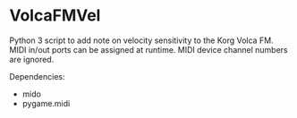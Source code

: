 # VolcaFMVel

Python 3 script to add note on velocity sensitivity to the Korg Volca FM.  MIDI in/out ports can be assigned at runtime.  MIDI device channel numbers are ignored.


Dependencies:
- mido
- pygame.midi



